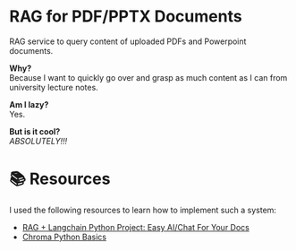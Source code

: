 # RAG for PDF/PPTX Documents
RAG service to query content of uploaded PDFs and Powerpoint documents. 

**Why?**  
Because I want to quickly go over and grasp as much content as I can from university lecture notes.

**Am I lazy?**  
Yes.

**But is it cool?**  
*ABSOLUTELY!!!*

# 📚 Resources
I used the following resources to learn how to implement such a system:
- [RAG + Langchain Python Project: Easy AI/Chat For Your Docs](https://www.youtube.com/watch?v=tcqEUSNCn8I)
- [Chroma Python Basics](https://www.youtube.com/watch?v=yvsmkx-Jaj0)
